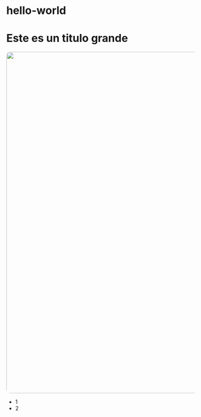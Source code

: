 # hello-world


<h1>Este es un titulo grande</h1>

<style type="text/css">

  .imagen {
    border-radius:4px;
  }
</style>

<img class="imagen" src="https://i.pinimg.com/originals/a7/fd/4b/a7fd4bb44d5ce2a9f1270d66fd875b16.jpg" style="border-radius:10px;" width=900px>

<ul>
  <li>1</li>
  <li>2</li>
</ul>
